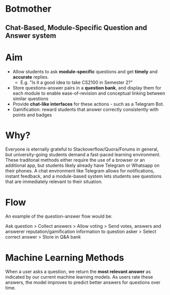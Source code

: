 # Botmother
## Chat-Based, Module-Specific Question and Answer system

# Aim
- Allow students to ask **module-specific** questions and get **timely** and **accurate** replies. 
   - E.g. "Is it a good idea to take CS2100 in Semester 2?"
- Store questions-answer pairs in a **question bank**, and display them for each module to enable ease-of-revision and conceptual linking between similar questions
- Provide **chat-like interfaces** for these actions - such as a Telegram Bot.
- Gamification: reward students that answer correctly consistently with points and badges

# Why?
Everyone is eternally grateful to Stackoverflow/Quora/Forums in general, but university-going students demand a fast-paced learning environment. These traditonal methods either require the use of a browser or an additional app, but students likely already have Telegram or Whatsapp on their phones. A chat environment like Telegram allows for notifications, instant feedback, and a module-based system lets students see questions that are immediately relevant to their situation. 

# Flow
An example of the question-answer flow would be:

Ask question > Collect answers > Allow voting > Send votes, answers and answerer reputation/gamification information to question asker > Select correct answer > Store in Q&A bank

# Machine Learning Methods
When a user asks a question, we return the **most relevant answer** as indicated by our current machine learning models. As users rate these answers, the model improves to predict better answers for questions over time. 

 
